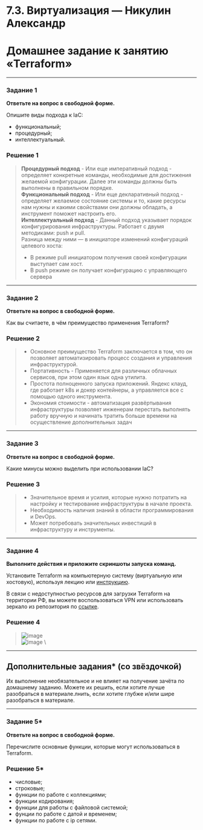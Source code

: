 # 7.3. Виртуализация — Никулин Александр
# Домашнее задание к занятию «Terraform»

---
### Задание 1

**Ответьте на вопрос в свободной форме.**

Опишите виды подхода к IaC:

 * функциональный;
 * процедурный;
 * интеллектуальный.

### Решение 1

> **Процедурный подход** - Или еще императивный подход - определяет конкретные команды, необходимые для достижения желаемой конфигурации. Далее эти команды должны быть выполнены в правильном порядке. \
> **Функциональный подход** - Или еще декларативный подход - определяет желаемое состояние системы и то, какие ресурсы нам нужны и какими свойствами они должны обладать, а инструмент поможет настроить его. \
> **Интеллектуальный подход** - Данный подход указывает порядок конфигурирования инфраструктуры. Работает с двумя методиками: push и pull. \
> Разница между ними — в инициаторе изменений конфигураций целевого хоста:
> + В режиме pull инициатором получения своей конфигурации выступает сам хост.
> + В push режиме он получает конфигурацию с управляющего сервера

---

### Задание 2

**Ответьте на вопрос в свободной форме.**

Как вы считаете, в чём преимущество применения Terraform?

### Решение 2
> + Основное преимущество Terraform заключается в том, что он позволяет автоматизировать процесс создания и управления инфраструктурой.
> + Портативность - Применяется для различных облачных сервисов, при этом один язык одна утилита.
> + Простота полноценного запуска приложений. Яндекс клауд, где работает k8s и докер контейнеры, а управляется все с помощью одного инструмента.
> + Экономия стоимости - автоматизация развёртывания инфраструктуры позволяет инженерам перестать выполнять работу вручную и начинать тратить больше времени на осуществление дополнительных задач
---

### Задание 3

**Ответьте на вопрос в свободной форме.**

Какие минусы можно выделить при использовании IaC?

### Решение 3

> + Значительное время и усилия, которые нужно потратить на настройку и тестирование инфраструктуры в начале проекта.
> + Необходимость наличия знаний в области программирования и DevOps.
> + Может потребовать значительных инвестиций в инфраструктуру и инструменты.

---

### Задание 4

**Выполните действия и приложите скриншоты запуска команд.**

Установите Terraform на компьютерную систему (виртуальную или хостовую), используя лекцию или [инструкцию](https://learn.hashicorp.com/tutorials/terraform/install-cli).    

В связи с недоступностью ресурсов для загрузки Terraform на территории РФ, вы можете  воспользоваться VPN или использовать зеркало из репозитория по [ссылке](https://github.com/netology-code/devops-materials).

### Решение 4

> ![image](https://github.com/ADNikulin/netology/assets/44374132/71689490-dd1d-43f8-8849-9191392158ca) \
> ![image](https://github.com/ADNikulin/netology/assets/44374132/c5d66138-5eaf-4995-bd2f-52f2141906b2) \

---

## Дополнительные задания* (со звёздочкой)

Их выполнение необязательное и не влияет на получение зачёта по домашнему заданию. Можете их решить, если хотите лучше разобраться в материале.лнить, если хотите глубже и/или шире разобраться в материале.

---

### Задание 5*

**Ответьте на вопрос в свободной форме.**

Перечислите основные функции, которые могут использоваться в Terraform. 

### Решение 5*
* числовые;
* строковые;
* функции по работе с коллекциями;
* функции кодирования;
* функции для работы с файловой системой;
* фунции по работе с датой и временем;
* функции по работе с ip сетями.
